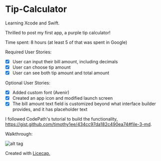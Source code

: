 # Tip-Calculator
Learning Xcode and Swift.

Thrilled to post my first app, a purple tip calculator! 

Time spent: 8 hours (at least 5 of that was spent in Google)

Required User Stories:
  * [x] User can input their bill amount, including decimals 
  * [x] User can choose tip amount 
  * [x] User can see both tip amount and total amount 
  
Optional User Stories:
  * [x] Added custom font (Avenir) 
  * [x] Created an app icon and modified launch screen 
  * [x] The bill amount text field is customized beyond what interface builder provides, and it has placeholder text

I followed CodePath's tutorial to build the functionality, https://gist.github.com/timothy1ee/434cc97da182c490ea74#file-3-md.

Walkthrough:

![alt tag](https://raw.github.com/adeysalyards/tip-calculator/master/Images/TipCalculatorDemo.gif)

Created with <a href="http://www.cockos.com/licecap/">Licecap.</a>
